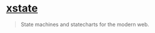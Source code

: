 # [xstate](https://github.com/statelyai/xstate)

> State machines and statecharts for the modern web.

